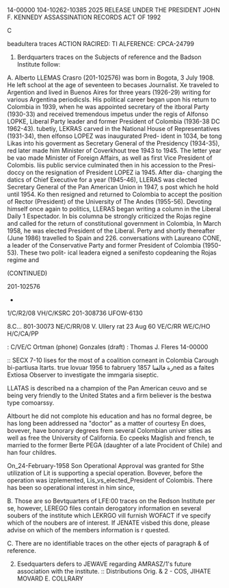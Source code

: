 14-00000
104-10262-10385
2025 RELEASE UNDER THE PRESIDENT JOHN F. KENNEDY ASSASSINATION RECORDS ACT OF 1992

C

beadultera traces
ACTION RACIRED: TI
ALFERENCE:
CPCA-24799

1. Berdquarters traces on the Subjects of reference and the
Badson Institute follow:

A. Alberto LLEMAS Crasго (201-102576) was born in Bogota,
3 July 1908. He left school at the age of seventeen to becases
Journalist. Xe traveled to Argention and lived in Buenos Aires for
three years (1926-29) writing for various Argentina periodicsls.
His political career began upon his return to Colombia in 1939,
when he was appointed secretary of the itboral Party (1930-33) and
received tremendous impetus under the regis of Alfonso LOPKE,
Liberal Party leader and former President of Colombia (1936-38 DC
1962-43). tubetiy, LEKRAS carved in the National House of
Representatives (1931-34), then elfonso LOPEZ was inaugurated Pred-
ident in 1034, be tong Likas into his goverment as Secretary
General of the Presidency (1934-35), red later made him Minister of
Coverkhout tree 1943 to 1945. The letter year be vao made Minister
of Foreign Affairs, as well as first Vice President of Colombis.
liis public service culminated then in his accession to the Presi-
doccy on the resignation of President LOPEZ ia 1945. After dia-
charging the datics of Chief Executive for a year (1945-46), LLERAS
was clected Secretary General of the Pan American Union in 1947, s
post which he hold until 1954. Ko then resigned and returned to
Colombia to accept the position of Rector (President) of the
University of The Andes (1955-56). Devoting himself once again to
politics, LLERAS began writing a column in the Liberal Daily 1
Espectador. In bis columna be strongly criticized the Rojas regine
and called for the return of constitutional government in
Colombia, In March 1958, he was elected President of the Liberal.
Perty and shortly thereafter (June 1986) travelled to Spain and 226.
conversations with Laureano CONE, a leader of the Conservative
Party and former President of Colombia (1950-53). These two polit-
ical leadera eigned a senifesto copdeaning the Rojas regime and

(CONTINUED)

201-102576

-
1/C/R2/08
VH/C/KSRC
201-308736
UFOW-6130

8.C...
801-30073
NE/C/RR/08 V. Ullery rat 23 Aug 60
VE/C/RR
WE/C/HO
H/C/CA/PP

:
C/VE/C
Ortman (phone)
Gonzales (draft)
:
Thomas J. Fleres
14-00000

::
SECX
7-10
lises for the most of a coalition corneant in Colombia
Carough bi-partiusa Itarts. true lovuar 1956 to fabruery 1857
رة فالفناned as a faites Extiosa Observer to investigate the immgaria
siseptic.

LLATAS is described na a champion of the Pan American ceuvo
and se being very friendly to the United States and a firm believer
is the bestwa type comoarssy.

Altbourt he did not complote his education and has no formal
degree, be has long been addressed na "doctor" as a matter of courtesy
En does, bovever, have bonorary degrees frem several Colombian univer
sities as well as free the University of California. Eo cpeeks
Maglish and french, te married to the former Berte PEGA (daughter of a
late Procident of Chile) and han four childres.

On_24-February-1958 Son Operational Approval was granted for
Sthe utilization of Lit is supporting a special operation. Bovever,
before the operation was izplemented, Lis_vs_elected_President of
Colombis. There has been so operational interest in him since,

B. Those are so Bevtquarters of LFE:00 traces on the Redson
Institute per se, however, LEREGO files contain derogatory information
en several soubers of the institute which LEKRGO vill furnish WOFACT
if ve specify which of the noubers are of interest. If JENATE visbed
this done, please advise on which of the members information is r
quested.

C. There are no identifiable traces on the other ejects
of paragraph & of reference.

2. Esedquarters defers to JEWAVE regarding AMRASZ/1's future
association with the institute.
::
Distributions
Orig. & 2 - COS, JIHATE
MOVARD E. COLLRARY

